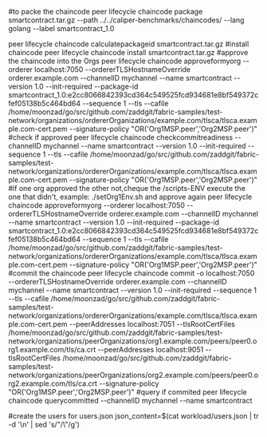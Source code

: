#to packe the chaincode 
peer lifecycle chaincode package smartcontract.tar.gz --path ../../caliper-benchmarks/chaincodes/ --lang golang --label smartcontract_1.0

peer lifecycle chaincode calculatepackageid smartcontract.tar.gz
#install chaincode 
peer lifecycle chaincode install smartcontract.tar.gz
#approve the chaincode into the Orgs
peer lifecycle chaincode approveformyorg --orderer localhost:7050 --ordererTLSHostnameOverride orderer.example.com --channelID mychannel --name smartcontract --version 1.0 --init-required --package-id smartcontract_1.0:e2cc8066842393cd364c549525fcd934681e8bf549372cfef05138b5c464bd64 --sequence 1 --tls --cafile /home/moonzad/go/src/github.com/zaddgit/fabric-samples/test-network/organizations/ordererOrganizations/example.com/tlsca/tlsca.example.com-cert.pem  --signature-policy "OR('Org1MSP.peer','Org2MSP.peer')"
#check if approved
peer lifecycle chaincode checkcommitreadiness --channelID mychannel --name smartcontract --version 1.0 --init-required --sequence 1 --tls --cafile /home/moonzad/go/src/github.com/zaddgit/fabric-samples/test-network/organizations/ordererOrganizations/example.com/tlsca/tlsca.example.com-cert.pem --signature-policy "OR('Org1MSP.peer','Org2MSP.peer')"
#if one org approved the other not,cheque the /scripts-ENV execute the one that didn't, example: ./setOrg1Env.sh and approve again
peer lifecycle chaincode approveformyorg --orderer localhost:7050 --ordererTLSHostnameOverride orderer.example.com --channelID mychannel --name smartcontract --version 1.0 --init-required --package-id smartcontract_1.0:e2cc8066842393cd364c549525fcd934681e8bf549372cfef05138b5c464bd64 --sequence 1 --tls --cafile /home/moonzad/go/src/github.com/zaddgit/fabric-samples/test-network/organizations/ordererOrganizations/example.com/tlsca/tlsca.example.com-cert.pem --signature-policy "OR('Org1MSP.peer','Org2MSP.peer')"
#commit the chaincode 
peer lifecycle chaincode commit -o localhost:7050 --ordererTLSHostnameOverride orderer.example.com --channelID mychannel --name smartcontract --version 1.0 --init-required --sequence 1 --tls --cafile /home/moonzad/go/src/github.com/zaddgit/fabric-samples/test-network/organizations/ordererOrganizations/example.com/tlsca/tlsca.example.com-cert.pem --peerAddresses localhost:7051 --tlsRootCertFiles /home/moonzad/go/src/github.com/zaddgit/fabric-samples/test-network/organizations/peerOrganizations/org1.example.com/peers/peer0.org1.example.com/tls/ca.crt --peerAddresses localhost:9051 --tlsRootCertFiles /home/moonzad/go/src/github.com/zaddgit/fabric-samples/test-network/organizations/peerOrganizations/org2.example.com/peers/peer0.org2.example.com/tls/ca.crt --signature-policy "OR('Org1MSP.peer','Org2MSP.peer')"
#query if commited
peer lifecycle chaincode querycommitted --channelID mychannel --name smartcontract

#create the users for users.json
json_content=$(cat workload/users.json | tr -d '\n' | sed 's/"/\\"/g') 

